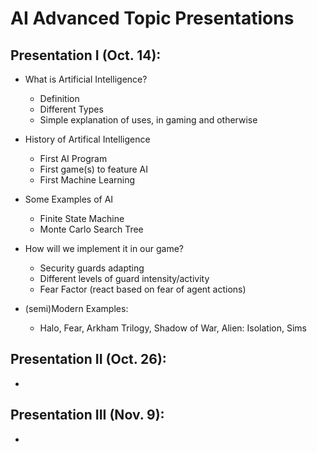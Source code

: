 # AI Advanced Topic Presentations

## Presentation I (Oct. 14):
* What is Artificial Intelligence?
    - Definition
    - Different Types
    - Simple explanation of uses, in gaming and otherwise

* History of Artifical Intelligence
    - First AI Program
    - First game(s) to feature AI
    - First Machine Learning

* Some Examples of AI
    - Finite State Machine
    - Monte Carlo Search Tree
    
* How will we implement it in our game?
    - Security guards adapting
    - Different levels of guard intensity/activity
    - Fear Factor (react based on fear of agent actions)
    
* (semi)Modern Examples:
    - Halo, Fear, Arkham Trilogy, Shadow of War, Alien: Isolation, Sims

## Presentation II (Oct. 26):
* 

## Presentation III (Nov. 9):
* 

